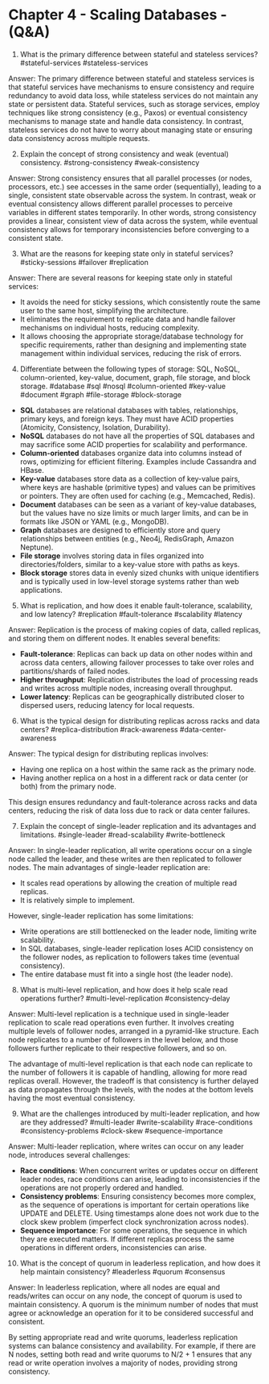 # Chapter 4 - Scaling Databases - (Q&A)

1. What is the primary difference between stateful and stateless services? #stateful-services #stateless-services

Answer: The primary difference between stateful and stateless services is that stateful services have mechanisms to ensure consistency and require redundancy to avoid data loss, while stateless services do not maintain any state or persistent data. Stateful services, such as storage services, employ techniques like strong consistency (e.g., Paxos) or eventual consistency mechanisms to manage state and handle data consistency. In contrast, stateless services do not have to worry about managing state or ensuring data consistency across multiple requests.

2. Explain the concept of strong consistency and weak (eventual) consistency. #strong-consistency #weak-consistency

Answer: Strong consistency ensures that all parallel processes (or nodes, processors, etc.) see accesses in the same order (sequentially), leading to a single, consistent state observable across the system. In contrast, weak or eventual consistency allows different parallel processes to perceive variables in different states temporarily. In other words, strong consistency provides a linear, consistent view of data across the system, while eventual consistency allows for temporary inconsistencies before converging to a consistent state.

3. What are the reasons for keeping state only in stateful services? #sticky-sessions #failover #replication

Answer: There are several reasons for keeping state only in stateful services:

- It avoids the need for sticky sessions, which consistently route the same user to the same host, simplifying the architecture.
- It eliminates the requirement to replicate data and handle failover mechanisms on individual hosts, reducing complexity.
- It allows choosing the appropriate storage/database technology for specific requirements, rather than designing and implementing state management within individual services, reducing the risk of errors.

4. Differentiate between the following types of storage: SQL, NoSQL, column-oriented, key-value, document, graph, file storage, and block storage. #database #sql #nosql #column-oriented #key-value #document #graph #file-storage #block-storage

- **SQL** databases are relational databases with tables, relationships, primary keys, and foreign keys. They must have ACID properties (Atomicity, Consistency, Isolation, Durability).
- **NoSQL** databases do not have all the properties of SQL databases and may sacrifice some ACID properties for scalability and performance.
- **Column-oriented** databases organize data into columns instead of rows, optimizing for efficient filtering. Examples include Cassandra and HBase.
- **Key-value** databases store data as a collection of key-value pairs, where keys are hashable (primitive types) and values can be primitives or pointers. They are often used for caching (e.g., Memcached, Redis).
- **Document** databases can be seen as a variant of key-value databases, but the values have no size limits or much larger limits, and can be in formats like JSON or YAML (e.g., MongoDB).
- **Graph** databases are designed to efficiently store and query relationships between entities (e.g., Neo4j, RedisGraph, Amazon Neptune).
- **File storage** involves storing data in files organized into directories/folders, similar to a key-value store with paths as keys.
- **Block storage** stores data in evenly sized chunks with unique identifiers and is typically used in low-level storage systems rather than web applications.

5. What is replication, and how does it enable fault-tolerance, scalability, and low latency? #replication #fault-tolerance #scalability #latency

Answer: Replication is the process of making copies of data, called replicas, and storing them on different nodes. It enables several benefits:

- **Fault-tolerance**: Replicas can back up data on other nodes within and across data centers, allowing failover processes to take over roles and partitions/shards of failed nodes.
- **Higher throughput**: Replication distributes the load of processing reads and writes across multiple nodes, increasing overall throughput.
- **Lower latency**: Replicas can be geographically distributed closer to dispersed users, reducing latency for local requests.

6. What is the typical design for distributing replicas across racks and data centers? #replica-distribution #rack-awareness #data-center-awareness

Answer: The typical design for distributing replicas involves:

- Having one replica on a host within the same rack as the primary node.
- Having another replica on a host in a different rack or data center (or both) from the primary node.

This design ensures redundancy and fault-tolerance across racks and data centers, reducing the risk of data loss due to rack or data center failures.

7. Explain the concept of single-leader replication and its advantages and limitations. #single-leader #read-scalability #write-bottleneck

Answer: In single-leader replication, all write operations occur on a single node called the leader, and these writes are then replicated to follower nodes. The main advantages of single-leader replication are:

- It scales read operations by allowing the creation of multiple read replicas.
- It is relatively simple to implement.

However, single-leader replication has some limitations:

- Write operations are still bottlenecked on the leader node, limiting write scalability.
- In SQL databases, single-leader replication loses ACID consistency on the follower nodes, as replication to followers takes time (eventual consistency).
- The entire database must fit into a single host (the leader node).

8. What is multi-level replication, and how does it help scale read operations further? #multi-level-replication #consistency-delay

Answer: Multi-level replication is a technique used in single-leader replication to scale read operations even further. It involves creating multiple levels of follower nodes, arranged in a pyramid-like structure. Each node replicates to a number of followers in the level below, and those followers further replicate to their respective followers, and so on.

The advantage of multi-level replication is that each node can replicate to the number of followers it is capable of handling, allowing for more read replicas overall. However, the tradeoff is that consistency is further delayed as data propagates through the levels, with the nodes at the bottom levels having the most eventual consistency.

9. What are the challenges introduced by multi-leader replication, and how are they addressed? #multi-leader #write-scalability #race-conditions #consistency-problems #clock-skew #sequence-importance

Answer: Multi-leader replication, where writes can occur on any leader node, introduces several challenges:

- **Race conditions**: When concurrent writes or updates occur on different leader nodes, race conditions can arise, leading to inconsistencies if the operations are not properly ordered and handled.
- **Consistency problems**: Ensuring consistency becomes more complex, as the sequence of operations is important for certain operations like UPDATE and DELETE. Using timestamps alone does not work due to the clock skew problem (imperfect clock synchronization across nodes).
- **Sequence importance**: For some operations, the sequence in which they are executed matters. If different replicas process the same operations in different orders, inconsistencies can arise.

10. What is the concept of quorum in leaderless replication, and how does it help maintain consistency? #leaderless #quorum #consensus

Answer: In leaderless replication, where all nodes are equal and reads/writes can occur on any node, the concept of quorum is used to maintain consistency. A quorum is the minimum number of nodes that must agree or acknowledge an operation for it to be considered successful and consistent.

By setting appropriate read and write quorums, leaderless replication systems can balance consistency and availability. For example, if there are N nodes, setting both read and write quorums to N/2 + 1 ensures that any read or write operation involves a majority of nodes, providing strong consistency.
